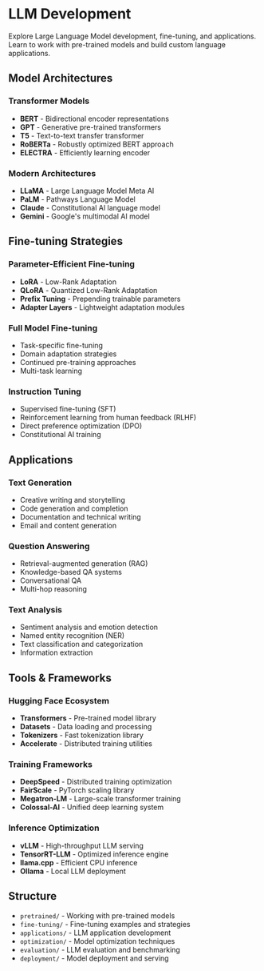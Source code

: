 # LLM Development

Explore Large Language Model development, fine-tuning, and applications. Learn to work with pre-trained models and build custom language applications.

## Model Architectures

### Transformer Models
- **BERT** - Bidirectional encoder representations
- **GPT** - Generative pre-trained transformers
- **T5** - Text-to-text transfer transformer
- **RoBERTa** - Robustly optimized BERT approach
- **ELECTRA** - Efficiently learning encoder

### Modern Architectures
- **LLaMA** - Large Language Model Meta AI
- **PaLM** - Pathways Language Model
- **Claude** - Constitutional AI language model
- **Gemini** - Google's multimodal AI model

## Fine-tuning Strategies

### Parameter-Efficient Fine-tuning
- **LoRA** - Low-Rank Adaptation
- **QLoRA** - Quantized Low-Rank Adaptation
- **Prefix Tuning** - Prepending trainable parameters
- **Adapter Layers** - Lightweight adaptation modules

### Full Model Fine-tuning
- Task-specific fine-tuning
- Domain adaptation strategies
- Continued pre-training approaches
- Multi-task learning

### Instruction Tuning
- Supervised fine-tuning (SFT)
- Reinforcement learning from human feedback (RLHF)
- Direct preference optimization (DPO)
- Constitutional AI training

## Applications

### Text Generation
- Creative writing and storytelling
- Code generation and completion
- Documentation and technical writing
- Email and content generation

### Question Answering
- Retrieval-augmented generation (RAG)
- Knowledge-based QA systems
- Conversational QA
- Multi-hop reasoning

### Text Analysis
- Sentiment analysis and emotion detection
- Named entity recognition (NER)
- Text classification and categorization
- Information extraction

## Tools & Frameworks

### Hugging Face Ecosystem
- **Transformers** - Pre-trained model library
- **Datasets** - Data loading and processing
- **Tokenizers** - Fast tokenization library
- **Accelerate** - Distributed training utilities

### Training Frameworks
- **DeepSpeed** - Distributed training optimization
- **FairScale** - PyTorch scaling library
- **Megatron-LM** - Large-scale transformer training
- **Colossal-AI** - Unified deep learning system

### Inference Optimization
- **vLLM** - High-throughput LLM serving
- **TensorRT-LLM** - Optimized inference engine
- **llama.cpp** - Efficient CPU inference
- **Ollama** - Local LLM deployment

## Structure

- `pretrained/` - Working with pre-trained models
- `fine-tuning/` - Fine-tuning examples and strategies
- `applications/` - LLM application development
- `optimization/` - Model optimization techniques
- `evaluation/` - LLM evaluation and benchmarking
- `deployment/` - Model deployment and serving